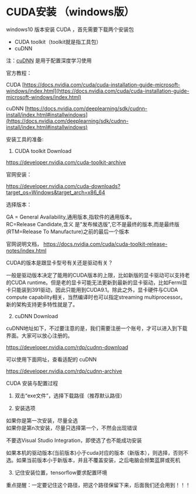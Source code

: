 # CUDA安装 （windows版）

windows10 版本安装 CUDA ，首先需要下载两个安装包

* CUDA toolkit（toolkit就是指工具包）
* cuDNN

注：[cuDNN](https://so.csdn.net/so/search?q=cuDNN&spm=1001.2101.3001.7020) 是用于配置深度学习使用

官方教程：

CUDA [https://docs.nvidia.com/cuda/cuda-installation-guide-microsoft-windows/index.html](https://docs.nvidia.com/cuda/cuda-installation-guide-microsoft-windows/index.html)

cuDNN [https://docs.nvidia.com/deeplearning/sdk/cudnn-install/index.html#installwindows](https://docs.nvidia.com/deeplearning/sdk/cudnn-install/index.html#installwindows)

安装工具的准备:

1. CUDA toolkit Download

https://developer.nvidia.com/cuda-toolkit-archive

官网安装：

https://developer.nvidia.com/cuda-downloads?target_os=Windows&target_arch=x86_64

选择版本：

GA = General Availability,通用版本,指软件的通用版本。  
RC=Release Candidate,含义 是"发布候选版",它不是最终的版本,而是最终版(RTM=Release To Manufacture)之前的最后一个版本  

官网说明文档，
https://docs.nvidia.com/cuda/cuda-toolkit-release-notes/index.html

CUDA的版本是跟显卡型号有关还是驱动有关？

一般是驱动版本决定了能用的CUDA版本的上限，比如新版的显卡驱动可以支持老的CUDA runtime。但是老的显卡可能无法更新到最新的显卡驱动，比如Fermi显卡只能装到391驱动，因此只能用到CUDA9.1。除此之外，显卡硬件与CUDA compute capability相关，当然编译时也可以指定streaming multiprocessor。新的架构支持更多特性就是了。

2. cuDNN Download

cuDNN地址如下，不过要注意的是，我们需要注册一个账号，才可以进入到下载界面。大家可以放心注册的。

https://developer.nvidia.com/rdp/cudnn-download

可以使用下面网址，查看适配的 cuDNN

https://developer.nvidia.com/rdp/cudnn-archive

CUDA 安装与配置过程

1. 双击“exe文件”，选择下载路径（推荐默认路径）

2. 安装选项

如果你是第一次安装，尽量全选  
如果你是第n次安装，尽量只选择第一个，不然会出现错误  

不要选Visual Studio Integration，即使选了也不能成功安装

如果本机的驱动版本(当前版本)小于cuda对应的版本（新版本），则选择，否则不选。如果当前版本小于新版本，并且不覆盖安装，之后电脑会频繁蓝屏或死机

3. 记住安装位置，tensorflow要求配置环境

重点提醒：一定要记住这个路径，把这个路径保留下来，后面我们还会用到！！！
